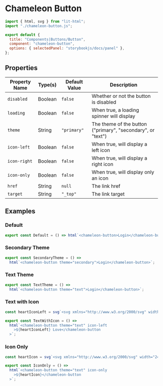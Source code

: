 # Chameleon Button

```js script
import { html, svg } from "lit-html";
import "./chameleon-button.js";

export default {
  title: "Components|Buttons/Button",
  component: "chameleon-button",
  options: { selectedPanel: "storybookjs/docs/panel" },
};
```

## Properties

| Property Name | Type(s) | Default Value | Description                                                 |
| ------------- | ------- | ------------- | ----------------------------------------------------------- |
| `disabled`    | Boolean | `false`       | Whether or not the button is disabled                       |
| `loading`     | Boolean | `false`       | When true, a loading spinner will display                   |
| `theme`       | String  | `"primary"`   | The theme of the button ("primary", "secondary", or "text") |
| `icon-left`   | Boolean | `false`       | When true, will display a left icon                         |
| `icon-right`  | Boolean | `false`       | When true, will display a right icon                        |
| `icon-only`   | Boolean | `false`       | When true, will display only an icon                        |
| `href`        | String  | `null`        | The link href                                               |
| `target`      | String  | `"_top"`      | The link target                                             |

## Examples

### Default

```js preview-story
export const Default = () => html`<chameleon-button>Login</chameleon-button>`;
```

### Secondary Theme

```js preview-story
export const SecondaryTheme = () =>
  html`<chameleon-button theme="secondary">Login</chameleon-button>`;
```

### Text Theme

```js preview-story
export const TextTheme = () =>
  html`<chameleon-button theme="text">Login</chameleon-button>`;
```

### Text with Icon

```js preview-story
const heartIconLeft = svg`<svg xmlns="http://www.w3.org/2000/svg" width="24" height="24" viewBox="0 0 24 24" fill="none" stroke="currentColor" stroke-width="2" stroke-linecap="round" stroke-linejoin="round" class="feather feather-heart" slot="icon-left"><path d="M20.84 4.61a5.5 5.5 0 0 0-7.78 0L12 5.67l-1.06-1.06a5.5 5.5 0 0 0-7.78 7.78l1.06 1.06L12 21.23l7.78-7.78 1.06-1.06a5.5 5.5 0 0 0 0-7.78z"></path></svg>`;

export const TextWithIcon = () =>
  html`<chameleon-button theme="text" icon-left
    >${heartIconLeft} Love</chameleon-button
  >`;
```

### Icon Only

```js preview-story
const heartIcon = svg`<svg xmlns="http://www.w3.org/2000/svg" width="24" height="24" viewBox="0 0 24 24" fill="none" stroke="currentColor" stroke-width="2" stroke-linecap="round" stroke-linejoin="round" class="feather feather-heart" slot="icon-left"><path d="M20.84 4.61a5.5 5.5 0 0 0-7.78 0L12 5.67l-1.06-1.06a5.5 5.5 0 0 0-7.78 7.78l1.06 1.06L12 21.23l7.78-7.78 1.06-1.06a5.5 5.5 0 0 0 0-7.78z"></path></svg>`;

export const IconOnly = () =>
  html`<chameleon-button theme="text" icon-only
    >${heartIcon}</chameleon-button
  >`;
```
